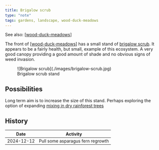 ```yaml
---
title: Brigalow scrub
type: "note"
tags: gardens, landscape, wood-duck-meadows
---
```


See also: [[wood-duck-meadows]]

The front of [[wood-duck-meadows]] has a small stand of [brigalow scrub](https://www.lfwseq.org.au/wp-content/uploads/2017/06/RE-Fact-Sheet_12.8.23_HLW.pdf). It appears to be a fairly health, but small, example of this ecosystem. A very good canopy providing a good amount of shade and no obvious signs of weed invasion.

<figure markdown>
![Brigalow scrub](./images/brigalow-scrub.jpg)
<figcaption>Brigalow scrub stand</figcaption>
</figure>


## Possibilities

Long term aim is to increase the size of this stand. Perhaps exploring the option of expanding [mixing in dry rainforest trees](https://www.qld.gov.au/environment/plants-animals/habitats/regrowth/regrowth-guides/brigalow/brigalow-ecology)

## History

| Date | Activity | 
| --- | --- |
| 2024-12-12 | Pull some asparagus fern regrowth |


[//begin]: # "Autogenerated link references for markdown compatibility"
[wood-duck-meadows]: wood-duck-meadows "Wood duck meadows"
[//end]: # "Autogenerated link references"